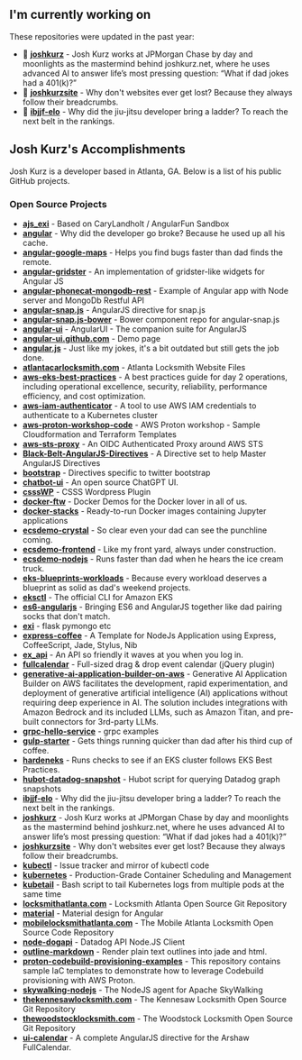 ## I'm currently working on

These repositories were updated in the past year:

* 🚀 [**joshkurz**](https://github.com/joshkurz/joshkurz) - Josh Kurz works at JPMorgan Chase by day and moonlights as the mastermind behind joshkurz.net, where he uses advanced AI to answer life’s most pressing question: “What if dad jokes had a 401(k)?”
* 🚀 [**joshkurzsite**](https://github.com/joshkurz/joshkurzsite) - Why don't websites ever get lost? Because they always follow their breadcrumbs.
* 🚀 [**ibjjf-elo**](https://github.com/joshkurz/ibjjf-elo) - Why did the jiu-jitsu developer bring a ladder? To reach the next belt in the rankings.

## Josh Kurz's Accomplishments

Josh Kurz is a developer based in Atlanta, GA. Below is a list of his public GitHub projects.

### Open Source Projects

* [**ajs_exi**](https://github.com/joshkurz/ajs_exi) - Based on CaryLandholt / AngularFun Sandbox
* [**angular**](https://github.com/joshkurz/angular) - Why did the developer go broke? Because he used up all his cache.
* [**angular-google-maps**](https://github.com/joshkurz/angular-google-maps) - Helps you find bugs faster than dad finds the remote.
* [**angular-gridster**](https://github.com/joshkurz/angular-gridster) - An implementation of gridster-like widgets for Angular JS
* [**angular-phonecat-mongodb-rest**](https://github.com/joshkurz/angular-phonecat-mongodb-rest) - Example of Angular app with Node server and MongoDb Restful API
* [**angular-snap.js**](https://github.com/joshkurz/angular-snap.js) - AngularJS directive for snap.js
* [**angular-snap.js-bower**](https://github.com/joshkurz/angular-snap.js-bower) - Bower component repo for angular-snap.js
* [**angular-ui**](https://github.com/joshkurz/angular-ui) - AngularUI - The companion suite for AngularJS
* [**angular-ui.github.com**](https://github.com/joshkurz/angular-ui.github.com) - Demo page
* [**angular.js**](https://github.com/joshkurz/angular.js) - Just like my jokes, it's a bit outdated but still gets the job done.
* [**atlantacarlocksmith.com**](https://github.com/joshkurz/atlantacarlocksmith.com) - Atlanta Locksmith Website Files
* [**aws-eks-best-practices**](https://github.com/joshkurz/aws-eks-best-practices) - A best practices guide for day 2 operations, including operational excellence, security, reliability, performance efficiency, and cost optimization.
* [**aws-iam-authenticator**](https://github.com/joshkurz/aws-iam-authenticator) - A tool to use AWS IAM credentials to authenticate to a Kubernetes cluster
* [**aws-proton-workshop-code**](https://github.com/joshkurz/aws-proton-workshop-code) - AWS Proton workshop - Sample Cloudformation and Terraform Templates
* [**aws-sts-proxy**](https://github.com/joshkurz/aws-sts-proxy) - An OIDC Authenticated Proxy around AWS STS
* [**Black-Belt-AngularJS-Directives**](https://github.com/joshkurz/Black-Belt-AngularJS-Directives) - A Directive set to help Master AngularJS Directives
* [**bootstrap**](https://github.com/joshkurz/bootstrap) - Directives specific to twitter bootstrap
* [**chatbot-ui**](https://github.com/joshkurz/chatbot-ui) - An open source ChatGPT UI.
* [**csssWP**](https://github.com/joshkurz/csssWP) - CSSS Wordpress Plugin
* [**docker-ftw**](https://github.com/joshkurz/docker-ftw) - Docker Demos for the Docker lover in all of us.
* [**docker-stacks**](https://github.com/joshkurz/docker-stacks) - Ready-to-run Docker images containing Jupyter applications
* [**ecsdemo-crystal**](https://github.com/joshkurz/ecsdemo-crystal) - So clear even your dad can see the punchline coming.
* [**ecsdemo-frontend**](https://github.com/joshkurz/ecsdemo-frontend) - Like my front yard, always under construction.
* [**ecsdemo-nodejs**](https://github.com/joshkurz/ecsdemo-nodejs) - Runs faster than dad when he hears the ice cream truck.
* [**eks-blueprints-workloads**](https://github.com/joshkurz/eks-blueprints-workloads) - Because every workload deserves a blueprint as solid as dad's weekend projects.
* [**eksctl**](https://github.com/joshkurz/eksctl) - The official CLI for Amazon EKS
* [**es6-angularjs**](https://github.com/joshkurz/es6-angularjs) - Bringing ES6 and AngularJS together like dad pairing socks that don't match.
* [**exi**](https://github.com/joshkurz/exi) - flask pymongo etc
* [**express-coffee**](https://github.com/joshkurz/express-coffee) - A Template for NodeJs Application using Express, CoffeeScript, Jade, Stylus, Nib
* [**ex_api**](https://github.com/joshkurz/ex_api) - An API so friendly it waves at you when you log in.
* [**fullcalendar**](https://github.com/joshkurz/fullcalendar) - Full-sized drag & drop event calendar (jQuery plugin)
* [**generative-ai-application-builder-on-aws**](https://github.com/joshkurz/generative-ai-application-builder-on-aws) - Generative AI Application Builder on AWS facilitates the development, rapid experimentation, and deployment of generative artificial intelligence (AI) applications without requiring deep experience in AI. The solution includes integrations with Amazon Bedrock and its included LLMs, such as Amazon Titan, and pre-built connectors for 3rd-party LLMs.
* [**grpc-hello-service**](https://github.com/joshkurz/grpc-hello-service) - grpc examples
* [**gulp-starter**](https://github.com/joshkurz/gulp-starter) - Gets things running quicker than dad after his third cup of coffee.
* [**hardeneks**](https://github.com/joshkurz/hardeneks) - Runs checks to see if an EKS cluster follows EKS Best Practices.
* [**hubot-datadog-snapshot**](https://github.com/joshkurz/hubot-datadog-snapshot) - Hubot script for querying Datadog graph snapshots
* [**ibjjf-elo**](https://github.com/joshkurz/ibjjf-elo) - Why did the jiu-jitsu developer bring a ladder? To reach the next belt in the rankings.
* [**joshkurz**](https://github.com/joshkurz/joshkurz) - Josh Kurz works at JPMorgan Chase by day and moonlights as the mastermind behind joshkurz.net, where he uses advanced AI to answer life’s most pressing question: “What if dad jokes had a 401(k)?”
* [**joshkurzsite**](https://github.com/joshkurz/joshkurzsite) - Why don't websites ever get lost? Because they always follow their breadcrumbs.
* [**kubectl**](https://github.com/joshkurz/kubectl) - Issue tracker and mirror of kubectl code
* [**kubernetes**](https://github.com/joshkurz/kubernetes) - Production-Grade Container Scheduling and Management
* [**kubetail**](https://github.com/joshkurz/kubetail) - Bash script to tail Kubernetes logs from multiple pods at the same time
* [**locksmithatlanta.com**](https://github.com/joshkurz/locksmithatlanta.com) - Locksmith Atlanta Open Source Git Repository
* [**material**](https://github.com/joshkurz/material) - Material design for Angular
* [**mobilelocksmithatlanta.com**](https://github.com/joshkurz/mobilelocksmithatlanta.com) - The Mobile Atlanta Locksmith Open Source Code Repository
* [**node-dogapi**](https://github.com/joshkurz/node-dogapi) - Datadog API Node.JS Client
* [**outline-markdown**](https://github.com/joshkurz/outline-markdown) - Render plain text outlines into jade and html.
* [**proton-codebuild-provisioning-examples**](https://github.com/joshkurz/proton-codebuild-provisioning-examples) - This repository contains sample IaC templates to demonstrate how to leverage Codebuild provisioning with AWS Proton.
* [**skywalking-nodejs**](https://github.com/joshkurz/skywalking-nodejs) - The NodeJS agent for Apache SkyWalking
* [**thekennesawlocksmith.com**](https://github.com/joshkurz/thekennesawlocksmith.com) - The Kennesaw Locksmith Open Source Git Repository
* [**thewoodstocklocksmith.com**](https://github.com/joshkurz/thewoodstocklocksmith.com) - The Woodstock Locksmith Open Source Git Repository
* [**ui-calendar**](https://github.com/joshkurz/ui-calendar) - A complete AngularJS directive for the Arshaw FullCalendar.
